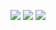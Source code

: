 <p align="center">
  <img src ="https://github-readme-stats.vercel.app/api?username=Mueller-Patrick&show_icons=true&count_private=true&theme=darcula&hide_border=true&bg_color=00000000">
  <img src="https://github-readme-stats.vercel.app/api/top-langs/?username=Mueller-Patrick&hide_border=true&theme=dark&layout=compact&exclude_repo=Betterzon-Midterm,SE-e-Portfolio,Betterzon-Final&hide=CSS,SCSS,SASS,Gherkin&bg_color=00000000">
  <img src ="https://github-readme-streak-stats.herokuapp.com?user=Mueller-Patrick&theme=darcula&hide_border=true&background=FFFFFF00">
</p>
